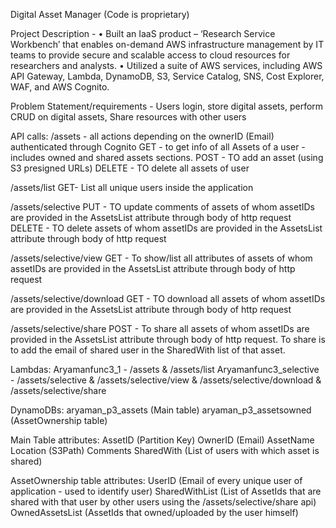 Digital Asset Manager (Code is proprietary)

Project Description - 
• Built an IaaS product – ‘Research Service Workbench’ that enables on-demand AWS infrastructure management by IT teams to provide secure and scalable access to cloud resources for researchers and analysts. 
• Utilized a suite of AWS services, including AWS API Gateway, Lambda, DynamoDB, S3, Service Catalog, SNS, Cost Explorer, WAF, and AWS Cognito.

Problem Statement/requirements - 
Users login,
store digital assets,
perform CRUD on digital assets,
Share resources with other users


API calls:
/assets        - all actions depending on the ownerID (Email) authenticated through Cognito
GET - to get info of all Assets of a user - includes owned and shared assets sections. 
POST - TO add an asset (using S3 presigned URLs)
DELETE - TO delete all assets of user 

/assets/list 
GET- List all unique users inside the application 

/assets/selective
PUT - TO update comments of assets of whom assetIDs are provided in the AssetsList attribute through body of http request
DELETE -  TO delete assets of whom assetIDs are provided in the AssetsList attribute through body of http request

/assets/selective/view
GET - To show/list all attributes of assets of whom assetIDs are provided in the AssetsList attribute through body of http request

/assets/selective/download
GET - TO download all assets of whom assetIDs are provided in the AssetsList attribute through body of http request

/assets/selective/share
POST - To share all assets of whom assetIDs are provided in the AssetsList attribute through body of http request. To share is to add the email of shared user in the SharedWith list of that asset.



Lambdas:
Aryamanfunc3_1 -  /assets &  /assets/list
Aryamanfunc3_selective - /assets/selective & /assets/selective/view & /assets/selective/download & /assets/selective/share

DynamoDBs:
aryaman_p3_assets (Main table)
aryaman_p3_assetsowned (AssetOwnership table)

Main Table attributes:
AssetID (Partition Key)
OwnerID (Email)
AssetName
Location (S3Path)
Comments
SharedWith (List of users with which asset is shared)

AssetOwnership table attributes:
UserID (Email of every unique user of application -  used to identify user)
SharedWithList (List of AssetIds that are shared with that user by other users using the /assets/selective/share api)
OwnedAssetsList (AssetIds that owned/uploaded by the user himself)

